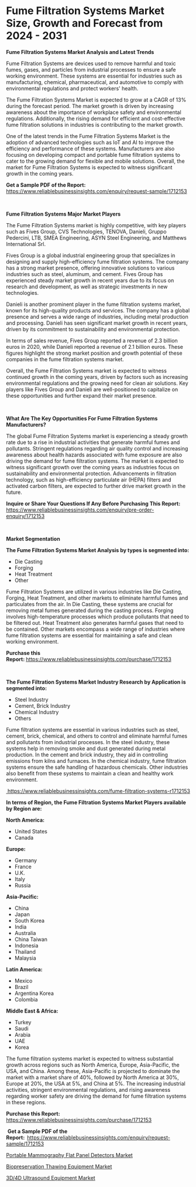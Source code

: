 <p><h1>Fume Filtration Systems Market Size, Growth and Forecast from 2024 - 2031</h1></p><p><strong>Fume Filtration Systems Market Analysis and Latest Trends</strong></p>
<p><p>Fume Filtration Systems are devices used to remove harmful and toxic fumes, gases, and particles from industrial processes to ensure a safe working environment. These systems are essential for industries such as manufacturing, chemical, pharmaceutical, and automotive to comply with environmental regulations and protect workers' health.</p><p>The Fume Filtration Systems Market is expected to grow at a CAGR of 13% during the forecast period. The market growth is driven by increasing awareness about the importance of workplace safety and environmental regulations. Additionally, the rising demand for efficient and cost-effective fume filtration solutions in industries is contributing to the market growth.</p><p>One of the latest trends in the Fume Filtration Systems Market is the adoption of advanced technologies such as IoT and AI to improve the efficiency and performance of these systems. Manufacturers are also focusing on developing compact and portable fume filtration systems to cater to the growing demand for flexible and mobile solutions. Overall, the market for Fume Filtration Systems is expected to witness significant growth in the coming years.</p></p>
<p><strong>Get a Sample PDF of the Report:&nbsp;</strong> <a href="https://www.reliablebusinessinsights.com/enquiry/request-sample/1712153">https://www.reliablebusinessinsights.com/enquiry/request-sample/1712153</a></p>
<p>&nbsp;</p>
<p><strong>Fume Filtration Systems Major Market Players</strong></p>
<p><p>The Fume Filtration Systems market is highly competitive, with key players such as Fives Group, CVS Technologies, TENOVA, Danieli, Gruppo Pedercini, LTB, SMEA Engineering, ASYN Steel Engineering, and Matthews International Srl. </p><p>Fives Group is a global industrial engineering group that specializes in designing and supply high-efficiency fume filtration systems. The company has a strong market presence, offering innovative solutions to various industries such as steel, aluminum, and cement. Fives Group has experienced steady market growth in recent years due to its focus on research and development, as well as strategic investments in new technologies. </p><p>Danieli is another prominent player in the fume filtration systems market, known for its high-quality products and services. The company has a global presence and serves a wide range of industries, including metal production and processing. Danieli has seen significant market growth in recent years, driven by its commitment to sustainability and environmental protection.</p><p>In terms of sales revenue, Fives Group reported a revenue of 2.3 billion euros in 2020, while Danieli reported a revenue of 2.1 billion euros. These figures highlight the strong market position and growth potential of these companies in the fume filtration systems market.</p><p>Overall, the Fume Filtration Systems market is expected to witness continued growth in the coming years, driven by factors such as increasing environmental regulations and the growing need for clean air solutions. Key players like Fives Group and Danieli are well-positioned to capitalize on these opportunities and further expand their market presence.</p></p>
<p>&nbsp;</p>
<p><strong>What Are The Key Opportunities For Fume Filtration Systems Manufacturers?</strong></p>
<p><p>The global Fume Filtration Systems market is experiencing a steady growth rate due to a rise in industrial activities that generate harmful fumes and pollutants. Stringent regulations regarding air quality control and increasing awareness about health hazards associated with fume exposure are also driving the demand for fume filtration systems. The market is expected to witness significant growth over the coming years as industries focus on sustainability and environmental protection. Advancements in filtration technology, such as high-efficiency particulate air (HEPA) filters and activated carbon filters, are expected to further drive market growth in the future.</p></p>
<p><strong>Inquire or Share Your Questions If Any Before Purchasing This Report:</strong> <a href="https://www.reliablebusinessinsights.com/enquiry/pre-order-enquiry/1712153">https://www.reliablebusinessinsights.com/enquiry/pre-order-enquiry/1712153</a></p>
<p>&nbsp;</p>
<p><strong>Market Segmentation</strong></p>
<p><strong>The Fume Filtration Systems Market Analysis by types is segmented into:</strong></p>
<p><ul><li>Die Casting</li><li>Forging</li><li>Heat Treatment</li><li>Other</li></ul></p>
<p><p>Fume Filtration Systems are utilized in various industries like Die Casting, Forging, Heat Treatment, and other markets to eliminate harmful fumes and particulates from the air. In Die Casting, these systems are crucial for removing metal fumes generated during the casting process. Forging involves high-temperature processes which produce pollutants that need to be filtered out. Heat Treatment also generates harmful gases that need to be contained. Other markets encompass a wide range of industries where fume filtration systems are essential for maintaining a safe and clean working environment.</p></p>
<p><strong>Purchase this Report:&nbsp;</strong><a href="https://www.reliablebusinessinsights.com/purchase/1712153">https://www.reliablebusinessinsights.com/purchase/1712153</a></p>
<p>&nbsp;</p>
<p><strong>The Fume Filtration Systems Market Industry Research by Application is segmented into:</strong></p>
<p><ul><li>Steel Industry</li><li>Cement, Brick Industry</li><li>Chemical Industry</li><li>Others</li></ul></p>
<p><p>Fume filtration systems are essential in various industries such as steel, cement, brick, chemical, and others to control and eliminate harmful fumes and pollutants from industrial processes. In the steel industry, these systems help in removing smoke and dust generated during metal production. In the cement and brick industry, they aid in controlling emissions from kilns and furnaces. In the chemical industry, fume filtration systems ensure the safe handling of hazardous chemicals. Other industries also benefit from these systems to maintain a clean and healthy work environment.</p></p>
<p><a href="https://www.reliablebusinessinsights.com/fume-filtration-systems-r1712153">&nbsp;https://www.reliablebusinessinsights.com/fume-filtration-systems-r1712153</a></p>
<p><strong>In terms of Region, the Fume Filtration Systems Market Players available by Region are:</strong></p>
<p>
    <p> <strong> North America: </strong>
        <ul>
            <li>United States</li>
            <li>Canada</li>
        </ul>
        </p> 
    <p> <strong> Europe: </strong>
        <ul>
            <li>Germany</li>
            <li>France</li>
            <li>U.K.</li>
            <li>Italy</li>
            <li>Russia</li>
        </ul>
        </p> 
    <p> <strong> Asia-Pacific: </strong>
        <ul>
            <li>China</li>
            <li>Japan</li>
            <li>South Korea</li>
            <li>India</li>
            <li>Australia</li>
            <li>China Taiwan</li>
            <li>Indonesia</li>
            <li>Thailand</li>
            <li>Malaysia</li>
        </ul>
        </p> 
    <p> <strong> Latin America: </strong>
        <ul>
            <li>Mexico</li>
            <li>Brazil</li>
            <li>Argentina Korea</li>
            <li>Colombia</li>
        </ul>
        </p> 
    <p> <strong> Middle East & Africa: </strong>
        <ul>
            <li>Turkey</li>
            <li>Saudi</li>
            <li>Arabia</li>
            <li>UAE</li>
            <li>Korea</li>
        </ul>
    </p>
    </p>
<p><p>The fume filtration systems market is expected to witness substantial growth across regions such as North America, Europe, Asia-Pacific, the USA, and China. Among these, Asia-Pacific is projected to dominate the market with a market share of 40%, followed by North America at 30%, Europe at 20%, the USA at 5%, and China at 5%. The increasing industrial activities, stringent environmental regulations, and rising awareness regarding worker safety are driving the demand for fume filtration systems in these regions.</p></p>
<p><strong>Purchase this Report: </strong><a href="https://www.reliablebusinessinsights.com/purchase/1712153">https://www.reliablebusinessinsights.com/purchase/1712153</a></p>
<p>&nbsp;<strong>Get a Sample PDF of the Report:&nbsp;&nbsp;</strong><a href="https://www.reliablebusinessinsights.com/enquiry/request-sample/1712153">https://www.reliablebusinessinsights.com/enquiry/request-sample/1712153</a></p>
<p><strong></strong></p>
<p><p><a href="https://medium.com/@michellegbleau0620/portable-mammography-flat-panel-detectors-market-research-report-includes-analysis-on-market-size-765ddc7370d2">Portable Mammography Flat Panel Detectors Market</a></p><p><a href="https://github.com/jackPeters644/Market-Research-Report-List-1/blob/main/biopreservation-thawing-equipment-market.md">Biopreservation Thawing Equipment Market</a></p><p><a href="https://medium.com/@dovansangxd/3d-4d-ultrasound-equipment-industry-analysis-report-its-market-size-growing-with-a-cagr-of-6-7-fca75aa81159">3D/4D Ultrasound Equipment Market</a></p></p>